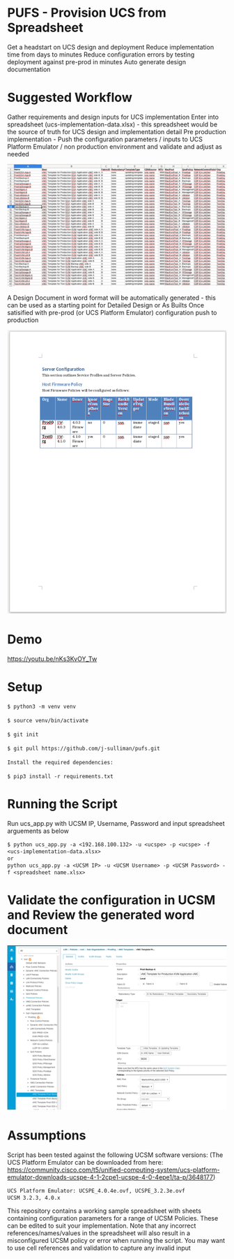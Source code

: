 # PUFS - Provision UCS from Spreadsheet
Get a headstart on UCS design and deployment
Reduce implementation time from days to minutes
Reduce configuration errors by testing deployment against pre-prod in minutes
Auto generate design documentation

# Suggested Workflow
Gather requirements and design inputs for UCS implementation
Enter into spreadsheet (ucs-implementation-data.xlsx) - this spreadsheet would be the source of truth for UCS design and implementation detail
Pre production implementation - Push the configuration parameters / inputs to UCS Platform Emulator / non production environment and validate and adjust as needed

![alt text](https://github.com/j-sulliman/pufs/blob/master/Spreadsheet.png)

A Design Document in word format will be automatically generated - this can be used as a starting point for Detailed Design or As Builts
Once satisified with pre-prod (or UCS Platform Emulator) configuration push to production


![alt text](https://github.com/j-sulliman/pufs/blob/master/UCS%20Design%20Document.png)

# Demo
https://youtu.be/nKs3KvOY_Tw

# Setup
```
$ python3 -m venv venv

$ source venv/bin/activate

$ git init

$ git pull https://github.com/j-sulliman/pufs.git

Install the required dependencies:

$ pip3 install -r requirements.txt
```

# Running the Script
Run ucs_app.py with UCSM IP, Username, Password and input spreadsheet arguements as below
```
$ python ucs_app.py -a <192.168.100.132> -u <ucspe> -p <ucspe> -f <ucs-implementation-data.xlsx>
or
python ucs_app.py -a <UCSM IP> -u <UCSM Username> -p <UCSM Password> -f <spreadsheet name.xlsx>

```

# Validate the configuration in UCSM and Review the generated word document
![alt text](https://github.com/j-sulliman/pufs/blob/master/UCSM.png)

# Assumptions
Script has been tested against the following UCSM software versions:
(The UCS Platform Emulator can be downloaded from here: https://community.cisco.com/t5/unified-computing-system/ucs-platform-emulator-downloads-ucspe-4-1-2cpe1-ucspe-4-0-4epe1/ta-p/3648177)
```
UCS Platform Emulator: UCSPE_4.0.4e.ovf, UCSPE_3.2.3e.ovf
UCSM 3.2.3, 4.0.x
```
This repository contains a working sample spreadsheet with sheets containing configuration parameters for a range of UCSM Policies.  These can be edited to suit your implementation.  Note that any incorrect references/names/values in the spreadsheet will also result in a misconfigured UCSM policy or error when running the script.  You may want to use cell references and validation to capture any invalid input

